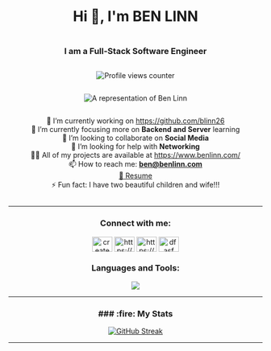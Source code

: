 <div style="display: flex; flex-direction: column; align-items: center; width: 100%;">

<h1>Hi 👋, I'm BEN LINN</h1>
<h3>I am a Full-Stack Software Engineer</h3>

<p><img src="https://komarev.com/ghpvc/?username=blinn26&label=Profile%20views&color=0e75b6&style=flat" alt="Profile views counter" /></p>
<p><img src="https://createdbybenlinn.com/Original-on-Transparent.png" alt="A representation of Ben Linn" /></p>

<ul style="list-style-type: none; padding-left: 0; text-align: center;">
    <li>🔭 I’m currently working on <a href="https://github.com/blinn26">https://github.com/blinn26</a></li>
    <li>🌱 I’m currently focusing more on <strong>Backend and Server</strong> learning</li>
    <li>👯 I’m looking to collaborate on <strong>Social Media</strong></li>
    <li>🤝 I’m looking for help with <strong>Networking</strong></li>
    <li>👨‍💻 All of my projects are available at <a href="https://www.benlinn.com/">https://www.benlinn.com/</a></li>
    <li>📫 How to reach me: <a href="mailto:ben@benlinn.com"><strong>ben@benlinn.com</strong></a></li>
    <li><a href="https://drive.google.com/file/d/14Ccn2H-iHExR72hrpMIMBIRu-OQBU7_4/view?usp=sharing">📄 Resume</a></li>
    <li>⚡ Fun fact: I have two beautiful children and wife!!!</li>
</ul>

</div>



---
<h3 align="center">Connect with me:</h3>
<p align="center"><a href="https://twitter.com/createdbyben26" target="blank"><img align="center" src="https://raw.githubusercontent.com/rahuldkjain/github-profile-readme-generator/master/src/images/icons/Social/twitter.svg" alt="createdbyben26" height="30" width="40" /></a>
<a href="https://www.linkedin.com/in/ben-linn-coding4l/" target="blank"><img align="center" src="https://raw.githubusercontent.com/rahuldkjain/github-profile-readme-generator/master/src/images/icons/Social/linked-in-alt.svg" alt="https://www.linkedin.com/in/ben-linn-coding4l/" height="30" width="40" /></a>
<a href="https://stackoverflow.com/users/19815254/blinn26" target="blank"><img align="center" src="https://raw.githubusercontent.com/rahuldkjain/github-profile-readme-generator/master/src/images/icons/Social/stack-overflow.svg" alt="https://stackoverflow.com/users/19815254/blinn26" height="30" width="40" /></a>
<a href="https://medium.com/@benlinn26" target="blank"><img align="center" src="https://raw.githubusercontent.com/rahuldkjain/github-profile-readme-generator/master/src/images/icons/Social/medium.svg" alt="dfasf" height="30" width="40" /></a>
                                                        
</p>                                                              
<h3 align="center">Languages and Tools:</h3>

 <p align="center">
  <a href="https://skillicons.dev">
  <img src="https://skillicons.dev/icons?i=js,html,css,babel,figma,git,github,mongodb,postman,nodejs,nginx,react,vscode" />
 </a>
</p>

---
  <h3 align="center">### :fire: My Stats </h3>

<div align="center">
    
[![GitHub Streak](http://github-readme-streak-stats.herokuapp.com?user=blinn26&theme=ocean-gradient&hide_border=true&border_radius=5)](https://git.io/streak-stats)

</div>

___




